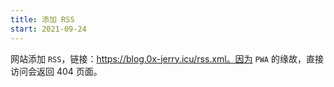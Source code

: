 ```yaml
---
title: 添加 RSS
start: 2021-09-24
---
```


网站添加 `RSS`，链接：https://blog.0x-jerry.icu/rss.xml。因为 `PWA` 的缘故，直接访问会返回 404 页面。
